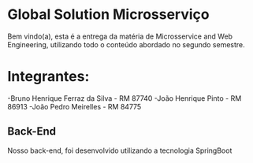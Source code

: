 # Global Solution Microsserviço
Bem vindo(a), esta é a entrega da matéria de Microsservice and Web Engineering, utilizando todo o conteúdo abordado no segundo semestre.

# Integrantes:

-Bruno Henrique Ferraz da Silva - RM 87740
-João Henrique Pinto - RM 86913
-João Pedro Meirelles - RM 84775

## Back-End
Nosso back-end, foi desenvolvido utilizando a tecnologia SpringBoot
